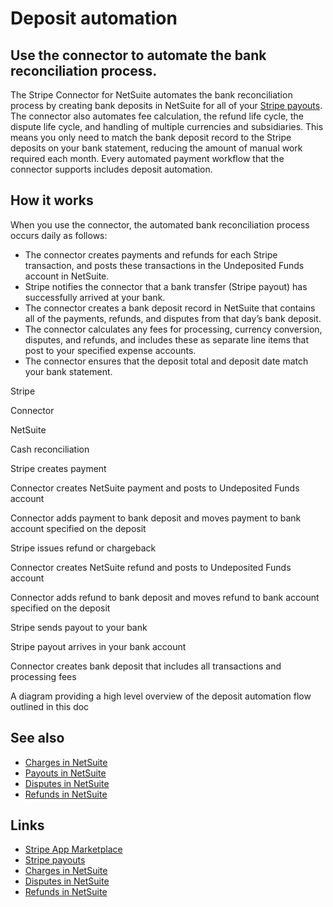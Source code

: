 # Deposit automation

## Use the connector to automate the bank reconciliation process.

The Stripe Connector for NetSuite automates the bank reconciliation process by
creating bank deposits in NetSuite for all of your [Stripe
payouts](https://docs.stripe.com/connectors/netsuite/stripe-payouts-netsuite).
The connector also automates fee calculation, the refund life cycle, the dispute
life cycle, and handling of multiple currencies and subsidiaries. This means you
only need to match the bank deposit record to the Stripe deposits on your bank
statement, reducing the amount of manual work required each month. Every
automated payment workflow that the connector supports includes deposit
automation.

## How it works

When you use the connector, the automated bank reconciliation process occurs
daily as follows:

- The connector creates payments and refunds for each Stripe transaction, and
posts these transactions in the Undeposited Funds account in NetSuite.
- Stripe notifies the connector that a bank transfer (Stripe payout) has
successfully arrived at your bank.
- The connector creates a bank deposit record in NetSuite that contains all of
the payments, refunds, and disputes from that day’s bank deposit.
- The connector calculates any fees for processing, currency conversion,
disputes, and refunds, and includes these as separate line items that post to
your specified expense accounts.
- The connector ensures that the deposit total and deposit date match your bank
statement.

Stripe

Connector

NetSuite

Cash reconciliation

Stripe creates payment

Connector creates NetSuite payment and posts to Undeposited Funds account

Connector adds payment to bank deposit and moves payment to bank account
specified on the deposit

Stripe issues refund or chargeback

Connector creates NetSuite refund and posts to Undeposited Funds account

Connector adds refund to bank deposit and moves refund to bank account specified
on the deposit

Stripe sends payout to your bank

Stripe payout arrives in your bank account

Connector creates bank deposit that includes all transactions and processing
fees

A diagram providing a high level overview of the deposit automation flow
outlined in this doc
## See also

- [Charges in
NetSuite](https://docs.stripe.com/connectors/netsuite/stripe-charges-netsuite)
- [Payouts in
NetSuite](https://docs.stripe.com/connectors/netsuite/stripe-payouts-netsuite)
- [Disputes in
NetSuite](https://docs.stripe.com/connectors/netsuite/stripe-disputes-netsuite)
- [Refunds in
NetSuite](https://docs.stripe.com/connectors/netsuite/stripe-refunds-netsuite)

## Links

- [Stripe App
Marketplace](https://marketplace.stripe.com/apps/netsuite-connector)
- [Stripe
payouts](https://docs.stripe.com/connectors/netsuite/stripe-payouts-netsuite)
- [Charges in
NetSuite](https://docs.stripe.com/connectors/netsuite/stripe-charges-netsuite)
- [Disputes in
NetSuite](https://docs.stripe.com/connectors/netsuite/stripe-disputes-netsuite)
- [Refunds in
NetSuite](https://docs.stripe.com/connectors/netsuite/stripe-refunds-netsuite)